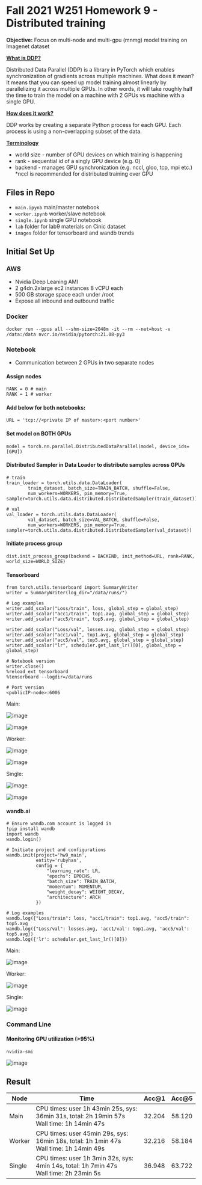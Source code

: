 # Fall 2021 W251 Homework 9 - Distributed training

**Objective:** Focus on multi-node and multi-gpu (mnmg) model training on Imagenet dataset

**[What is DDP?](https://oboiko.medium.com/distributed-training-with-pytorch-d1fa5f57b40)**

Distributed Data Parallel (DDP) is a library in PyTorch which enables synchronization of gradients across multiple machines. What does it mean? It means that you can speed up model training almost linearly by parallelizing it across multiple GPUs. In other words, it will take roughly half the time to train the model on a machine with 2 GPUs vs machine with a single GPU.

**[How does it work?](https://oboiko.medium.com/distributed-training-with-pytorch-d1fa5f57b40)**

DDP works by creating a separate Python process for each GPU. Each process is using a non-overlapping subset of the data.

**[Terminology](https://oboiko.medium.com/distributed-training-with-pytorch-d1fa5f57b40)**

- world size - number of GPU devices on which training is happening
- rank - sequential id of a singly GPU device (e.g. 0)
- backend - manages GPU synchronization (e.g. nccl, gloo, tcp, mpi etc.) *nccl is recommended for distributed training over GPU


## Files in Repo
- `main.ipynb` main/master notebook
- `worker.ipynb` worker/slave notebook
- `single.ipynb` single GPU notebook
- `lab` folder for lab9 materials on Cinic dataset
- `images` folder for tensorboard and wandb trends

## Initial Set Up

### AWS
- Nvidia Deep Leaning AMI
- 2 g4dn.2xlarge ec2 instances 8 vCPU each
- 500 GB storage space each under /root
- Expose all inbound and outbound traffic

### Docker

```
docker run --gpus all --shm-size=2048m -it --rm --net=host -v /data:/data nvcr.io/nvidia/pytorch:21.08-py3
```

### Notebook

- Communication between 2 GPUs in two separate nodes

#### Assign nodes

```
RANK = 0 # main 
RANK = 1 # worker
```

#### Add below for both notebooks:
```
URL = 'tcp://<private IP of master>:<port number>' 
```

#### Set model on BOTH GPUs
```
model = torch.nn.parallel.DistributedDataParallel(model, device_ids=[GPU])
```

#### Distributed Sampler in Data Loader to distribute samples across GPUs

```
# train
train_loader = torch.utils.data.DataLoader(
        train_dataset, batch_size=TRAIN_BATCH, shuffle=False,
        num_workers=WORKERS, pin_memory=True, sampler=torch.utils.data.distributed.DistributedSampler(train_dataset))
```

```
# val
val_loader = torch.utils.data.DataLoader(
        val_dataset, batch_size=VAL_BATCH, shuffle=False,
        num_workers=WORKERS, pin_memory=True, sampler=torch.utils.data.distributed.DistributedSampler(val_dataset))
```

#### Initiate process group

```
dist.init_process_group(backend = BACKEND, init_method=URL, rank=RANK, world_size=WORLD_SIZE)
```

#### Tensorboard

```
from torch.utils.tensorboard import SummaryWriter
writer = SummaryWriter(log_dir="/data/runs/")
```

```
# Log examples
writer.add_scalar("Loss/train", loss, global_step = global_step)
writer.add_scalar("acc1/train", top1.avg, global_step = global_step)
writer.add_scalar("acc5/train", top5.avg, global_step = global_step)

writer.add_scalar("Loss/val", losses.avg, global_step = global_step)
writer.add_scalar("acc1/val", top1.avg, global_step = global_step)
writer.add_scalar("acc5/val", top5.avg, global_step = global_step)
writer.add_scalar("lr", scheduler.get_last_lr()[0], global_step = global_step)

# Notebook version
writer.close()
%reload_ext tensorboard
%tensorboard --logdir=/data/runs

# Port version
<publicIP-node>:6006 
```

Main:

![image](images/main_trt_1.png)

![image](images/main_trt_2.png)

Worker:

![image](images/worker_trt_1.png)

![image](images/worker_trt_2.png)

Single:

![image](images/single_trt_1.png)

![image](images/single_trt_2.png)

#### wandb.ai

```
# Ensure wandb.com account is logged in
!pip install wandb
import wandb
wandb.login()
```

```
# Initiate project and configurations
wandb.init(project='hw9_main', 
           entity='rubyhan', 
           config = {
               "learning_rate": LR,
               "epochs": EPOCHS,
               "batch_size": TRAIN_BATCH,
               "momentum": MOMENTUM, 
               "weight_decay": WEIGHT_DECAY,
               "architecture": ARCH
           })
```

```
# Log examples
wandb.log({"Loss/train": loss, "acc1/train": top1.avg, "acc5/train": top5.avg
wandb.log({"Loss/val": losses.avg, 'acc1/val': top1.avg, 'acc5/val': top5.avg})
wandb.log({'lr': scheduler.get_last_lr()[0]})
```

Main:

![image](images/main_image.png)

Worker:

![image](images/worker_image.png)

Single:

![image](images/single_image.png)

### Command Line

#### Monitoring GPU utilization (>95%)

```
nvidia-smi
```

![image](images/image.png)


## Result

|  Node  |  Time  |  Acc@1  |  Acc@5  |
|--------|--------|---------|---------|
|  Main  | CPU times: user 1h 43min 25s, sys: 36min 31s, total: 2h 19min 57s <br>  Wall time: 1h 14min 47s | 32.204 | 58.120 | 
| Worker | CPU times: user 45min 29s, sys: 16min 18s, total: 1h 1min 47s <br>  Wall time: 1h 14min 49s | 32.216 | 58.184|
| Single | CPU times: user 1h 3min 32s, sys: 4min 14s, total: 1h 7min 47s <br> Wall time: 2h 23min 5s | 36.948 | 63.722 |
